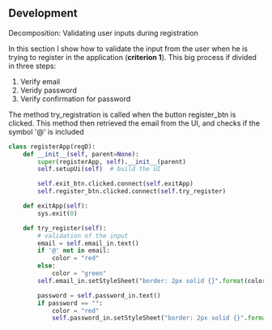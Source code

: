 ## Development

Decomposition: Validating user inputs during registration

In this section I show how to validate the input from the user when he is trying to register in the application (**criterion 1**). This big process if divided in three steps:
1. Verify email
1. Veridy password
1. Verify confirmation for password

The method try_registration is called when the button register_btn is clicked. This method then retrieved the email from the UI, and checks if the symbol '@' is included


```.py
class registerApp(regD):
    def __init__(self, parent=None):
        super(registerApp, self).__init__(parent)
        self.setupUi(self)  # build the UI

        self.exit_btn.clicked.connect(self.exitApp)
        self.register_btn.clicked.connect(self.try_register)

    def exitApp(self):
        sys.exit(0)

    def try_register(self):
        # validation of the input
        email = self.email_in.text()
        if '@' not in email:
            color = "red"
        else:
            color = "green"
        self.email_in.setStyleSheet("border: 2px solid {}".format(color))

        password = self.password_in.text()
        if password == "":
            color = "red"
            self.password_in.setStyleSheet("border: 2px solid {}".format(color))
```

